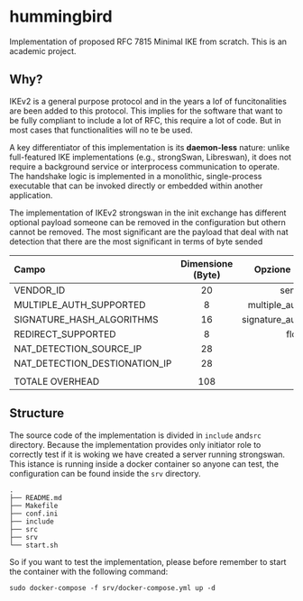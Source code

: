 # hummingbird
Implementation of proposed RFC 7815 Minimal IKE from scratch.
This is an academic project.

## Why?

IKEv2 is a general purpose protocol and in the years a lof of funcitonalities are been added to this protocol.
This implies for the software that want to be fully compliant to include a lot of RFC, this require a lot of code. But in most cases that functionalities will no te be used.


A key differentiator of this implementation is its **daemon-less** nature: unlike full-featured IKE implementations (e.g., strongSwan, Libreswan), it does not require a background service or interprocess communication to operate. The handshake logic is implemented in a monolithic, single-process executable that can be invoked directly or embedded within another application.



The implementation of IKEv2 strongswan in the init exchange has different optional payload someone can be removed in the configuration but othern cannot be removed.
The most significant are the payload that deal with nat detection that there are the most significant in terms of byte sended

|             Campo                | Dimensione (Byte) |    Opzione Strongswan      | Value |    RFC   |
|:---------------------------------|:-----------------:|---------------------------:|-------|:--------:|
| VENDOR\_ID                       |         20        |           send\_vendor\_id |    no |     7296 |
| MULTIPLE\_AUTH\_SUPPORTED        |         8         |   multiple\_authentication |    no |     4739 |
| SIGNATURE\_HASH\_ALGORITHMS      |         16        |  signature\_authentication |    no |     7427 |
| REDIRECT\_SUPPORTED              |         8         |            flow\_redirects |    no |     5685 |
| NAT\_DETECTION\_SOURCE\_IP       |         28        |                          - |     - |     4306 |
| NAT\_DETECTION\_DESTIONATION\_IP |         28        |                          - |     - |     4306 |
|                                  |                   |                            |       |          |
|        TOTALE OVERHEAD           |        108        |                            |       |          |

## Structure

The source code of the implementation is divided in `include` and`src` directory. 
Because the implementation provides only initiator role to correctly test if it is woking we have created a server running strongswan. This istance is running inside a docker container so anyone can test, the configuration can be found inside the `srv` directory.

```
.
├── README.md
├── Makefile
├── conf.ini
├── include
├── src
├── srv
└── start.sh
```

So if you want to test the implementation, please before remember to start the container with the following command:

```
sudo docker-compose -f srv/docker-compose.yml up -d
```

